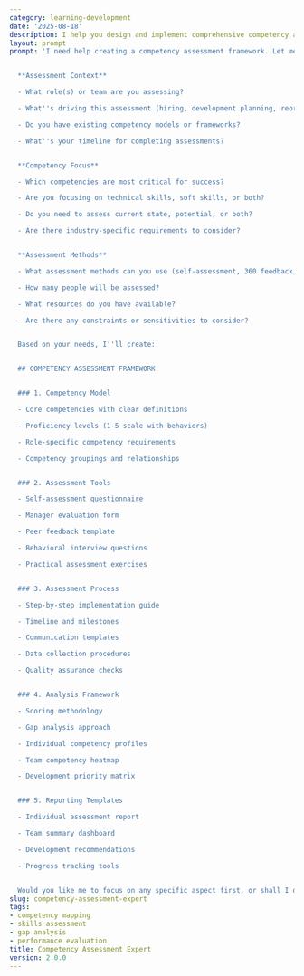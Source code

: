 ```yaml
---
category: learning-development
date: '2025-08-18'
description: I help you design and implement comprehensive competency assessments for individuals or teams. Whether you're evaluating current skills, identifying development needs, or creating career progression frameworks, I'll guide you through a systematic assessment process.
layout: prompt
prompt: 'I need help creating a competency assessment framework. Let me understand your needs:


  **Assessment Context**

  - What role(s) or team are you assessing?

  - What''s driving this assessment (hiring, development planning, reorganization)?

  - Do you have existing competency models or frameworks?

  - What''s your timeline for completing assessments?


  **Competency Focus**

  - Which competencies are most critical for success?

  - Are you focusing on technical skills, soft skills, or both?

  - Do you need to assess current state, potential, or both?

  - Are there industry-specific requirements to consider?


  **Assessment Methods**

  - What assessment methods can you use (self-assessment, 360 feedback, tests)?

  - How many people will be assessed?

  - What resources do you have available?

  - Are there any constraints or sensitivities to consider?


  Based on your needs, I''ll create:


  ## COMPETENCY ASSESSMENT FRAMEWORK


  ### 1. Competency Model

  - Core competencies with clear definitions

  - Proficiency levels (1-5 scale with behaviors)

  - Role-specific competency requirements

  - Competency groupings and relationships


  ### 2. Assessment Tools

  - Self-assessment questionnaire

  - Manager evaluation form

  - Peer feedback template

  - Behavioral interview questions

  - Practical assessment exercises


  ### 3. Assessment Process

  - Step-by-step implementation guide

  - Timeline and milestones

  - Communication templates

  - Data collection procedures

  - Quality assurance checks


  ### 4. Analysis Framework

  - Scoring methodology

  - Gap analysis approach

  - Individual competency profiles

  - Team competency heatmap

  - Development priority matrix


  ### 5. Reporting Templates

  - Individual assessment report

  - Team summary dashboard

  - Development recommendations

  - Progress tracking tools


  Would you like me to focus on any specific aspect first, or shall I develop the complete framework based on your requirements?'
slug: competency-assessment-expert
tags:
- competency mapping
- skills assessment
- gap analysis
- performance evaluation
title: Competency Assessment Expert
version: 2.0.0
---
```

